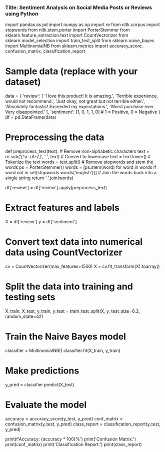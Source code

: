 ### Title: Sentiment Analysis on Social Media Posts or Reviews using Python

import pandas as pd
import numpy as np
import re
from nltk.corpus import stopwords
from nltk.stem.porter import PorterStemmer
from sklearn.feature_extraction.text import CountVectorizer
from sklearn.model_selection import train_test_split
from sklearn.naive_bayes import MultinomialNB
from sklearn.metrics import accuracy_score, confusion_matrix, classification_report

# Sample data (replace with your dataset)
data = {
    'review': [
        'I love this product! It is amazing.',
        'Terrible experience, would not recommend.',
        'Just okay, not great but not terrible either.',
        'Absolutely fantastic! Exceeded my expectations.',
        'Worst purchase ever. Very disappointed.'
    ],
    'sentiment': [1, 0, 1, 1, 0]  # 1 = Positive, 0 = Negative
}
df = pd.DataFrame(data)

# Preprocessing the data
def preprocess_text(text):
    # Remove non-alphabetic characters
    text = re.sub('[^a-zA-Z]', ' ', text)
    # Convert to lowercase
    text = text.lower()
    # Tokenize the text
    words = text.split()
    # Remove stopwords and stem the words
    ps = PorterStemmer()
    words = [ps.stem(word) for word in words if word not in set(stopwords.words('english'))]
    # Join the words back into a single string
    return ' '.join(words)

df['review'] = df['review'].apply(preprocess_text)

# Extract features and labels
X = df['review']
y = df['sentiment']

# Convert text data into numerical data using CountVectorizer
cv = CountVectorizer(max_features=1500)
X = cv.fit_transform(X).toarray()

# Split the data into training and testing sets
X_train, X_test, y_train, y_test = train_test_split(X, y, test_size=0.2, random_state=42)

# Train the Naive Bayes model
classifier = MultinomialNB()
classifier.fit(X_train, y_train)

# Make predictions
y_pred = classifier.predict(X_test)

# Evaluate the model
accuracy = accuracy_score(y_test, y_pred)
conf_matrix = confusion_matrix(y_test, y_pred)
class_report = classification_report(y_test, y_pred)

print(f'Accuracy: {accuracy * 100}%')
print('Confusion Matrix:')
print(conf_matrix)
print('Classification Report:')
print(class_report)
